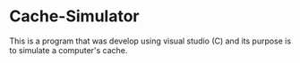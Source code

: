 # Cache-Simulator
This is a program that was develop using visual studio (C) and its purpose is to simulate a computer's cache.
